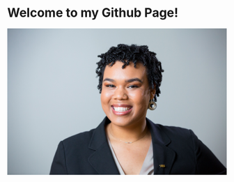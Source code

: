 # Welcome to my Github Page!

![picture_of_me](https://github.com/JadaShipp/JadaShipp.github.io/blob/master/updated_head_shot%20copy.jpg)
